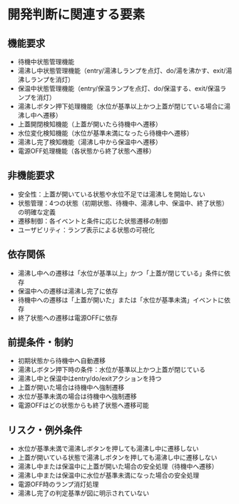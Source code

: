 # 開発判断に関連する要素

## 機能要求
- 待機中状態管理機能
- 湯沸し中状態管理機能（entry/湯沸しランプを点灯、do/湯を沸かす、exit/湯沸しランプを消灯）
- 保温中状態管理機能（entry/保温ランプを点灯、do/保温する、exit/保温ランプを消灯）
- 湯沸しボタン押下処理機能（水位が基準以上かつ上蓋が閉じている場合に湯沸し中へ遷移）
- 上蓋開閉検知機能（上蓋が開いたら待機中へ遷移）
- 水位変化検知機能（水位が基準未満になったら待機中へ遷移）
- 湯沸し完了検知機能（湯沸し中から保温中へ遷移）
- 電源OFF処理機能（各状態から終了状態へ遷移）

## 非機能要求
- 安全性：上蓋が開いている状態や水位不足では湯沸しを開始しない
- 状態管理：4つの状態（初期状態、待機中、湯沸し中、保温中、終了状態）の明確な定義
- 遷移制御：各イベントと条件に応じた状態遷移の制御
- ユーザビリティ：ランプ表示による状態の可視化

## 依存関係
- 湯沸し中への遷移は「水位が基準以上」かつ「上蓋が閉じている」条件に依存
- 保温中への遷移は湯沸し完了に依存
- 待機中への遷移は「上蓋が開いた」または「水位が基準未満」イベントに依存
- 終了状態への遷移は電源OFFに依存

## 前提条件・制約
- 初期状態から待機中へ自動遷移
- 湯沸しボタン押下時の条件：水位が基準以上かつ上蓋が閉じている
- 湯沸し中と保温中はentry/do/exitアクションを持つ
- 上蓋が開いた場合は待機中へ強制遷移
- 水位が基準未満の場合は待機中へ強制遷移
- 電源OFFはどの状態からも終了状態へ遷移可能

## リスク・例外条件
- 水位が基準未満で湯沸しボタンを押しても湯沸し中に遷移しない
- 上蓋が開いている状態で湯沸しボタンを押しても湯沸し中に遷移しない
- 湯沸し中または保温中に上蓋が開いた場合の安全処理（待機中へ遷移）
- 湯沸し中または保温中に水位が基準未満になった場合の安全処理
- 電源OFF時のランプ消灯処理
- 湯沸し完了の判定基準が図に明示されていない
